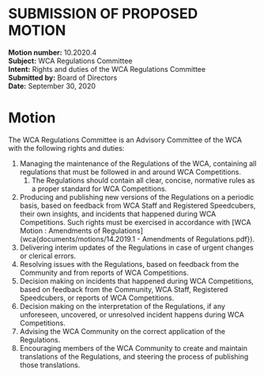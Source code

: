 # SUBMISSION OF PROPOSED MOTION

**Motion number:** 10.2020.4  
**Subject:** WCA Regulations Committee  
**Intent:** Rights and duties of the WCA Regulations Committee  
**Submitted by:** Board of Directors  
**Date:** September 30, 2020  

# Motion

The WCA Regulations Committee is an Advisory Committee of the WCA with the following rights and duties:

1. Managing the maintenance of the Regulations of the WCA, containing all regulations that must be followed in and around WCA Competitions.
   1. The Regulations should contain all clear, concise, normative rules as a proper standard for WCA Competitions.
2. Producing and publishing new versions of the Regulations on a periodic basis, based on feedback from WCA Staff and Registered Speedcubers, their own insights, and incidents that happened during WCA Competitions. Such rights must be exercised in accordance with [WCA Motion : Amendments of Regulations](wca{documents/motions/14.2019.1 - Amendments of Regulations.pdf}).
3. Delivering interim updates of the Regulations in case of urgent changes or clerical errors.
4. Resolving issues with the Regulations, based on feedback from the Community and from reports of WCA Competitions.
5. Decision making on incidents that happened during WCA Competitions, based on feedback from the Community, WCA Staff, Registered Speedcubers, or reports of WCA Competitions.
6. Decision making on the interpretation of the Regulations, if any unforeseen, uncovered, or unresolved incident happens during WCA Competitions.
7. Advising the WCA Community on the correct application of the Regulations.
8. Encouraging members of the WCA Community to create and maintain translations of the Regulations, and steering the process of publishing those translations.
